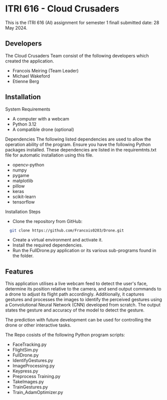 
# ITRI 616  -   Cloud Crusaders
This is the ITRI 616 (AI) assignment for semester 1 finall submitted date: 28 May 2024.






## Developers
The Cloud Crusaders Team consist of the following developers which created the application.
*	Francois Meiring (Team Leader)
*	Michael Wakeford
*	Etienne Berg

## Installation

System Requirements
*	A computer with a webcam
*	Python 3.12
*	A compatible drone (optional)

Dependencies
The following listed dependencies are used to allow the operation ability of the program. Ensure you have the following Python packages installed. These dependencies are listed in the requiremtnts.txt file for automatic installation using this file.
*	opencv-python
*	numpy
*	pygame
*	matplotlib
*	pillow
*	keras
*	scikit-learn
*	tensorflow

Installation Steps
*	Clone the repository from GitHub: 
```bash
  git clone https://github.com/Francois0203/Drone.git
```
    

*	Create a virtual environment and activate it.
*	Install the required dependencies.
*	Run the FullDrone.py application or its various sub-programs found in the folder.


    
## Features
This application utilises a live webcam feed to detect the user's face, determine its position relative to the camera, and send output commands to a drone to adjust its flight path accordingly. Additionally, it captures gestures and processes the images to identify the perceived gestures using a Convolutional Neural Network (CNN) developed from scratch. The output states the gesture and accuracy of the model to detect the gesture. 

The prediction with future development can be used for controlling the drone or other interactive tasks.


The Repo cosists of the following Python program scripts:

*   FaceTracking.py
*   FlightSim.py
*   FullDrone.py
*   IdentifyGestures.py
*   ImageProcessing.py
*   Keypress.py
*   Preprocess Training.py
*   TakeImages.py
*   TrainGestures.py
*   Train_AdamOptimizer.py


